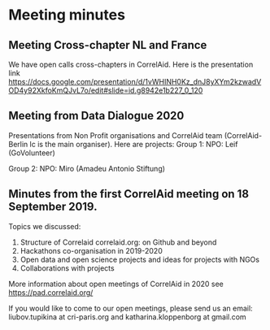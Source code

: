 # Meeting minutes

## Meeting Cross-chapter NL and France 

We have open calls cross-chapters in CorrelAid. Here is the presentation link
https://docs.google.com/presentation/d/1vWHINH0Kz_dnJ8yXYm2kzwadVOD4y92XkfoKmQJvL7o/edit#slide=id.g8942e1b227_0_120

## Meeting from Data Dialogue 2020 

Presentations from Non Profit organisations and CorrelAid team (CorrelAid-Berlin lc is the main organiser).
Here are projects:
Group 1:
    NPO: Leif (GoVolunteer)

Group 2:
    NPO: Miro (Amadeu Antonio Stiftung)

## Minutes from the first CorrelAid meeting on 18 September 2019.

Topics we discussed:
1. Structure of Correlaid correlaid.org: on Github and beyond
2. Hackathons co-organisation in 2019-2020
3. Open data and open science projects and ideas for projects with NGOs
4. Collaborations with projects 

More information about open meetings of CorrelAid in 2020 see https://pad.correlaid.org/

If you would like to come to our open meetings, please send us an email: liubov.tupikina at cri-paris.org and  katharina.kloppenborg at gmail.com
